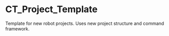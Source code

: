 # CT_Project_Template
Template for new robot projects. Uses new project structure and command framework.
